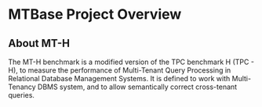 # MTBase Project Overview

## About MT-H
The MT-H benchmark is a modified version of the TPC benchmark H (TPC - H), to measure the performance of Multi-Tenant Query Processing in Relational Database Management Systems. 
It is defined to work with Multi-Tenancy DBMS system, and to allow semantically correct cross-tenant queries.
